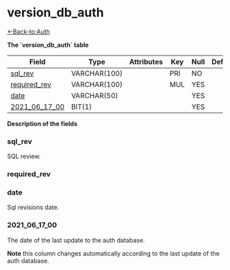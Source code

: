 # version_db_auth

[<-Back-to:Auth](database-auth.md)

**The \`version_db_auth\` table**

| Field              | Type         | Attributes | Key | Null | Default | Extra | Comment |
|--------------------|--------------|------------|-----|------|---------|-------|---------|
| [sql_rev][1]       | VARCHAR(100) |            | PRI | NO   |         |       |         |
| [required_rev][2]  | VARCHAR(100) |            | MUL | YES  |         |       |         |
| [date][3]          | VARCHAR(50)  |            |     | YES  |         |       |         |
| [2021_06_17_00][4] | BIT(1)       |            |     | YES  |         |       |         |

[1]: #sql\_rev
[2]: #required\_rev
[3]: #date
[4]: #2021\_06_\17\_00

**Description of the fields**

### sql_rev

SQL review.

### required_rev

### date 

Sql revisions date.

### 2021_06_17_00

The date of the last update to the auth database.

**Note** this column changes automatically according to the last update of the auth database.

